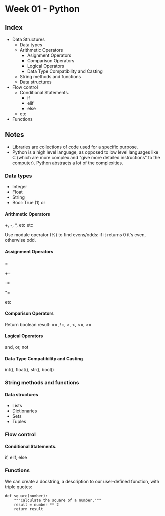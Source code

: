 # Week 01 - Python

## Index
- Data Structures
    - Data types
    - Arithmetic Operators
        - Asignment Operators
        - Comparison Operators
        - Logical Operators
        - Data Type Compatibility and Casting
    - String methods and functions
    - Data structures
- Flow control
    - Conditional Statements.
        - if
        - elif
        - else
    - etc
- Functions

## Notes

- Libraries are collections of code used for a specific purpose.
- Python is a high level language, as opposed to low level languages like C (which are more complex and "give more detailed instructions" to the computer). Python abstracts a lot of the complexities.

### Data types
- Integer
- Float
- String
- Bool: True (1) or

#### Arithmetic Operators
+, -, *, etc etc

Use module operator (%) to find evens/odds: if it returns 0 it's even, otherwise odd.

#### Assignment Operators
=

+=

-=

*=

etc

#### Comparison Operators
Return boolean result: ==, !=, >, <, <=, >=

#### Logical Operators
and, or, not

#### Data Type Compatibility and Casting
int(), float(), str(), bool()

### String methods and functions

#### Data structures
- Lists
- Dictionaries
- Sets
- Tuples

### Flow control

#### Conditional Statements.
if, elif, else

### Functions
We can create a docstring, a description to our user-defined function, with triple quotes:

````
def square(number):
    """Calculate the square of a number."""
    result = number ** 2
    return result
````

